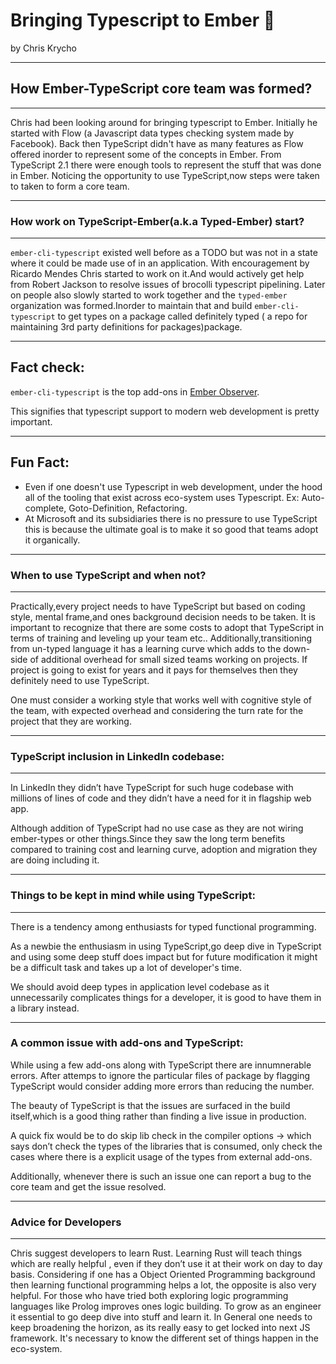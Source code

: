 # Bringing Typescript to Ember 🐹

by Chris Krycho

---

## How Ember-TypeScript core team was formed?

---

Chris had been looking around for bringing typescript to Ember.
Initially he started with Flow (a Javascript data types checking system made by Facebook).
Back then TypeScript didn't have as many features as Flow offered inorder to represent some of the concepts in Ember.
From TypeScript 2.1 there were enough tools to represent the stuff that was done in Ember.
Noticing the opportunity to use TypeScript,now steps were taken to taken to form a core team.

---

### How work on TypeScript-Ember(a.k.a Typed-Ember) start?

---

`ember-cli-typescript` existed well before as a TODO but was not in a state where it could be made use of in an application.
With encouragement by Ricardo Mendes Chris started to work on it.And would actively get help from Robert Jackson to resolve issues of brocolli typescript pipelining.
Later on people also slowly started to work together and the `typed-ember` organization was formed.Inorder to maintain that and build `ember-cli-typescript` to get types on  a package called definitely typed ( a repo for maintaining 3rd party definitions for packages)package.

---

## Fact check:

`ember-cli-typescript` is the top add-ons in [Ember Observer](https://emberobserver.com/).

This signifies that typescript support to modern web development is pretty important.

---

## Fun Fact:

* Even if one doesn't use Typescript in web development, under the hood all of the tooling that exist across eco-system uses Typescript. Ex:  Auto-complete, Goto-Definition, Refactoring.
* At Microsoft and its subsidiaries there is no pressure to use TypeScript this is because the ultimate goal is to make it so good that teams adopt it organically.

---

### When to use TypeScript and when not?

---
Practically,every project needs to have TypeScript but based on coding style, mental frame,and ones background decision needs to be taken.
It is important to recognize that there are some costs to adopt that TypeScript in terms of training and leveling up your team etc..
Additionally,transitioning from un-typed language it has a learning curve which adds to the down-side of additional overhead for small sized teams working on projects.
If project is going to exist for years and it pays for themselves then they definitely need to use TypeScript.

One must consider a working style that works well with cognitive style of the team, with expected overhead and considering the turn rate for the project that they are working.

---

### TypeScript inclusion in LinkedIn codebase:
---
In LinkedIn they didn’t have TypeScript for such huge codebase with millions of lines of code and they didn’t have a need for it in flagship web app.

Although addition of TypeScript had no use case as they are not wiring ember-types or other things.Since they saw the long term benefits compared to training cost and learning curve, adoption and migration they are doing including it.

---

### Things to be kept in mind while using TypeScript:

---
There is a tendency among enthusiasts for typed functional programming.

As a newbie the enthusiasm in using TypeScript,go deep dive in TypeScript and using some deep stuff does impact but for future modification it might be a difficult task and takes up a lot of developer's time.

We should avoid deep types in application level codebase as it unnecessarily complicates things for a developer, it is good to have them in a library instead.

---
### A common issue with add-ons and TypeScript:
While using a few add-ons along with TypeScript there are innumnerable errors.
After attemps to ignore the particular files of package by flagging TypeScript would consider adding more errors than reducing the number.

The beauty of TypeScript is that the issues are surfaced in the build itself,which is a good thing rather than finding a live issue in production. 

A quick fix would be to do skip lib check in the compiler options → which says don’t check the types of the libraries that is consumed, only check the cases where there is a explicit usage of the types from external add-ons.

Additionally, whenever there is such an issue one can report a bug to the core team and get the issue resolved.

---
### Advice for Developers 
---

Chris suggest developers to learn Rust.
Learning Rust will teach things which are really helpful , even if they don’t use it at their work on day to day basis.
Considering if one has a Object Oriented Programming background then learning functional programming helps a lot, the opposite is also very helpful.
For those who have tried both exploring logic programming languages like Prolog  improves ones logic building.
To grow as an engineer it essential to go deep dive into stuff and learn it.
In General one needs to keep broadening the horizon, as its really easy to get locked into next JS framework.
It's necessary to know the different set of things happen in the eco-system.
